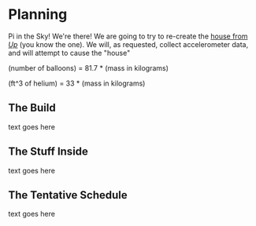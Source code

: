 # Planning
Pi in the Sky! We're there! We are going to try to re-create the [house from _Up_](https://i.ytimg.com/vi/39UQE3j4S8A/maxresdefault.jpg) (you know the one). We will, as requested, collect accelerometer data, and will attempt to cause the "house"

(number of balloons) = 81.7 * (mass in kilograms)

(ft^3 of helium) = 33 * (mass in kilograms)
## The Build
text goes here
## The Stuff Inside
text goes here
## The Tentative Schedule
text goes here
